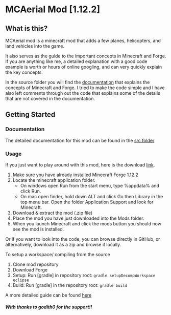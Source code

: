 # MCAerial Mod [1.12.2]

## What is this?
MCAerial mod is a minecraft mod that adds a few planes, helicopters, and land vehicles into the game.

It also serves as the guide to the important concepts in Minecraft and Forge. If you are anything like me, a detailed explanation with a good code example is worth or hours of online googling, and can very quickly explain the key concepts.

In the source folder you will find the [documentation](https://github.com/apo11o-M/MCAerial_Mod/tree/readme/src) that explains the concepts of Minecraft and Forge. I tried to make the code simple and I have also left comments through out the code that explains some of the details that are not covered in the documentation.

## Getting Started
### Documentation
The detailed documentation for this mod can be found in the [src folder](https://github.com/apo11o-M/MCAerial_Mod/tree/readme/src)

### Usage
If you just want to play around with this mod, here is the download [link]().
1. Make sure you have already installed Minecraft Forge 1.12.2
2. Locate the minecraft application folder.
    - On windows open Run from the start menu, type %appdata% and click Run.
    - On mac open finder, hold down ALT and click Go then Library in the top menu bar. Open the folder Application Support and look for Minecraft.
3. Download & extract the mod (.zip file)
4. Place the mod you have just downloaded into the Mods folder.
5. When you launch Minecraft and click the mods button you should now see the mod is installed.

Or if you want to look into the code, you can browse directly in GitHub, or alternatively, download it as a zip and browse it locally.

To setup a workspace/ compiling from the source
1. Clone mod repository
2. Download Forge
3. Setup: Run [gradle] in repository root: `gradle setupDecompWorkspace eclipse`
4. Build: Run [gradle] in the repository root: `gradle build`

A more detailed guide can be found [here](https://forums.minecraftforge.net/topic/13860-tutorial-getting-started-with-forgegradle/)

##### With thanks to godith0 for the support!!
